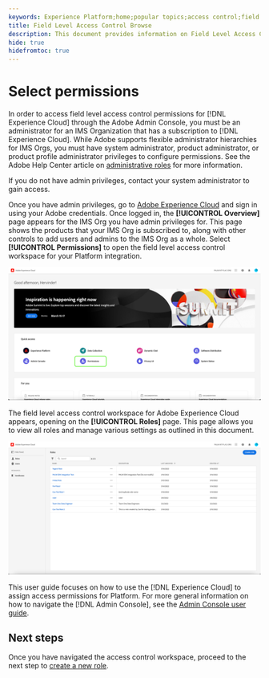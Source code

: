 ```yaml
---
keywords: Experience Platform;home;popular topics;access control;field level access control;FLAC
title: Field Level Access Control Browse
description: This document provides information on Field Level Access Control in Adobe Experience Platform
hide: true
hidefromtoc: true
---
```


# Select permissions

In order to access field level access control permissions for [!DNL Experience Cloud] through the Adobe Admin Console, you must be an administrator for an IMS Organization that has a subscription to [!DNL Experience Cloud]. While Adobe supports flexible administrator hierarchies for IMS Orgs, you must have system administrator, product administrator, or product profile administrator privileges to configure permissions. See the Adobe Help Center article on [administrative roles](https://helpx.adobe.com/enterprise/using/admin-roles.html) for more information.

If you do not have admin privileges, contact your system administrator to gain access.

Once you have admin privileges, go to [Adobe Experience Cloud](https://experience-qa.adobe.com/) and sign in using your Adobe credentials. Once logged in, the **[!UICONTROL Overview]** page appears for the IMS Org you have admin privileges for. This page shows the products that your IMS Org is subscribed to, along with other controls to add users and admins to the IMS Org as a whole. Select **[!UICONTROL Permissions]** to open the field level access control workspace for your Platform integration.

![select-product](../../images/flac-select-product.png)

The field level access control workspace for Adobe Experience Cloud appears, opening on the **[!UICONTROL Roles]** page. This page allows you to view all roles and manage various settings as outlined in this document.

![select-product-profile](../../images/flac-select-roles.png)

This user guide focuses on how to use the [!DNL Experience Cloud] to assign access permissions for Platform. For more general information on how to navigate the [!DNL Admin Console], see the [Admin Console user guide](https://helpx.adobe.com/enterprise/using/admin-console.html).

## Next steps

Once you have navigated the access control workspace, proceed to the next step to [create a new role](create-role.md).
